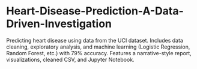 # Heart-Disease-Prediction-A-Data-Driven-Investigation
Predicting heart disease using data from the UCI dataset. Includes data cleaning, exploratory analysis, and machine learning (Logistic Regression, Random Forest, etc.) with 79% accuracy. Features a narrative-style report, visualizations, cleaned CSV, and Jupyter Notebook.
